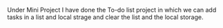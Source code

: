 Under Mini Project I have done the To-do list project
in which we can add tasks in a list and local strage 
and clear the list and the local storage.
